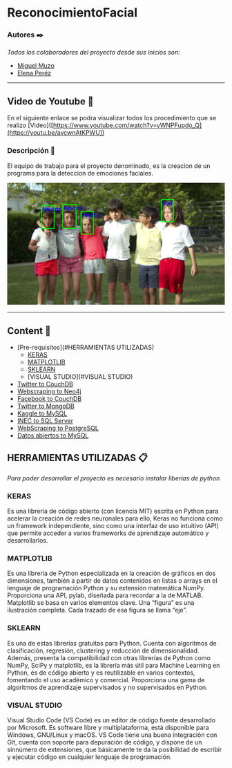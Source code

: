 # ReconocimientoFacial

### Autores ✒️

_Todos los colaboradores del proyecto desde sus inicios son:_

- [Miguel Muzo](https://github.com/Miguel-EMC)
- [Elena Peréz](https://github.com/kevinpinan)

--- 
## Video de Youtube 📌

En el siguiente enlace se podra visualizar todos los procedimiento que se realizo [Video]([https://www.youtube.com/watch?v=yWNPFupdo_Q](https://youtu.be/avcwnAtKPWU])

### Descripción 📄
El equipo de trabajo para el proyecto denominado, es la creacion de un programa para la deteccion de emociones faciales.

![image](https://github.com/Miguel-EMC/ReconocimientoFacial/blob/master/Images/Screenshot%202022-09-02%20161525.png)

---
## Content 🚀
- [Pre-requisitos](#HERRAMIENTAS UTILIZADAS)
	- [KERAS](#KERAS)
	- [MATPLOTLIB](#MATPLOTLIB)
	- [SKLEARN](#SKLEARN)
	- [VISUAL STUDIO](#VISUAL STUDIO)
- [Twitter to CouchDB](#Twitter-to-CouchDB)
- [Webscraping to Neo4j](#Webscraping-to-Neo4j)
- [Facebook to CouchDB](#cFacebook-to-CouchDB)
- [Twitter to MongoDB](#Twitter-to-MongoDB)
- [Kaggle to MySQL](#Kaggle-to-MySQL)
- [INEC to SQL Server](#INEC-to-SQL-Server)
- [WebScraping to PostgreSQL](#WebScraping-to-PostgreSQL)
- [Datos abiertos to MySQL](#Datos-abiertos-to-MySQL)


## HERRAMIENTAS UTILIZADAS 📋
_Para poder desarrollar el proyecto es necesario instalar liberias de python_

### KERAS
Es una librería de código abierto (con licencia MIT) escrita en Python para acelerar la creación de redes neuronales para ello, Keras no funciona como un framework independiente, sino como una interfaz de uso intuitivo (API) que permite acceder a varios frameworks de aprendizaje automático y desarrollarlos.
### MATPLOTLIB
Es una librería de Python especializada en la creación de gráficos en dos dimensiones, también a partir de datos contenidos en listas o arrays en el lenguaje de programación Python y su extensión matemática NumPy. Proporciona una API, pylab, diseñada para recordar a la de MATLAB. Matplotlib se basa en varios elementos clave. Una “figura” es una ilustración completa. Cada trazado de esa figura se llama “eje”.
### SKLEARN
Es una de estas librerías gratuitas para Python. Cuenta con algoritmos de clasificación, regresión, clustering y reducción de dimensionalidad. Además, presenta la compatibilidad con otras librerías de Python como NumPy, SciPy y matplotlib, es la librería más útil para Machine Learning en Python, es de código abierto y es reutilizable en varios contextos, fomentando el uso académico y comercial. Proporciona una gama de algoritmos de aprendizaje supervisados y no supervisados en Python.
### VISUAL STUDIO
Visual Studio Code (VS Code) es un editor de código fuente desarrollado por Microsoft. Es software libre y multiplataforma, está disponible para Windows, GNU/Linux y macOS. VS Code tiene una buena integración con Git, cuenta con soporte para depuración de código, y dispone de un sinnúmero de extensiones, que básicamente te da la posibilidad de escribir y ejecutar código en cualquier lenguaje de programación.
